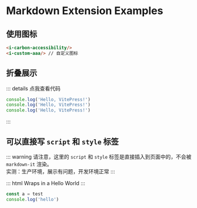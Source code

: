 # Markdown Extension Examples

## 使用图标

```html
<i-carbon-accessibility/>
<i-custom-aaa/> // 自定义图标
```

<div class="flex gap-1">
  <i-carbon-accessibility/>
  <i-custom-aaa/>
</div>

## 折叠展示

::: details 点我查看代码

```js
console.log('Hello, VitePress!')
console.log('Hello, VitePress!')
console.log('Hello, VitePress!')
```

:::

## 可以直接写 `script` 和 `style` 标签

::: warning
请注意，这里的 `script` 和 `style` 标签是直接插入到页面中的，不会被 `markdown-it` 渲染。<br>
实测：生产环境，展示有问题，开发环境正常
:::

::: html
Wraps in a
<NButton>Hello World</NButton>
:::

```js
const a = test
console.log('hello')
```

